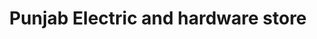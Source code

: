 ---
title: "Punjab Electric and hardware store"
url: /karachi/punjab-electric-and-hardware-store/
shop: electronics
---